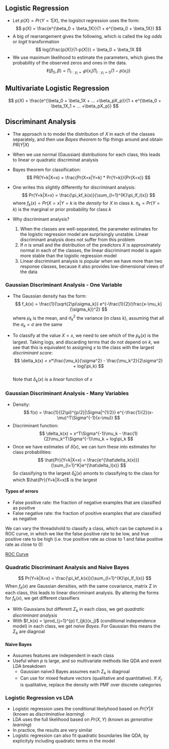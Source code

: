 ## Logistic Regression
- Let $p(X) = Pr(Y = 1|X)$, the logistict regression uses the form:
  $$
  p(X) = \frac{e^{\beta_0 + \beta_1X}}{1 + e^{\beta_0 + \beta_1X}}
  $$
- A big of rearrangement gives the following, which is called the *log odds* or *logit* transformation
  $$
  log(\frac{p(X)}{1-p(X)}) = \beta_0 + \beta_1X
  $$
- We use maximum likelihood to estimate the parameters, which gives the probability of the observed zeros and ones in the data.
  $$
  \ell(\beta_0, \beta) = \prod_{i:y_i=1} p(x_i) \prod_{i:y_i=0} (1-p(x_i))
  $$

## Multivariate Logistic Regression
  $$
  p(X) = \frac{e^{\beta_0 + \beta_1X + ... +\beta_pX_p}}{1 + e^{\beta_0 + \beta_1X_1 + ... +\beta_pX_p}}
  $$

## Discriminant Analysis
- The approach is to model the distribution of $X$ in each of the classes separately, and then use *Bayes theorem* to flip things around and obtain $PR(Y|X)$
- When we use normal (Gaussian) distributions for each class, this leads to linear or quadratic discriminat analysis
- Bayes theorem for classification:
  $$
    PR(Y=k|X=x) = \frac{Pr(X=x|Y=k) * Pr(Y=k)}{Pr(X=x)}
  $$
- One writes this slightly differently for discriminant analysis:
  $$
    Pr(Y=k|X=x) = \frac{\pi_kf_k(x)}{\sum_{l=1}^{K}\pi_lf_l(x)}
  $$
  where $f_k(x) = Pr(X=x|Y=k$ is the *density* for $X$ in class $k$. $\pi_k = Pr(Y=k)$ is the marginal or prior probability for class $k$
- Why discriminant analysis?
  
  1. When the classes are well-separated, the parameter estimates for the logistic regression model are surprisingly unstable. Linear discriminant analysis does not suffer from this problem
  2. If $n$ is small and the distribution of the predictors $X$ is approximately normal in each of   the classes, the linear discriminant model is again more stable than the logistic regression model
  3. Linear discriminant analysis is popular when we have more than two response classes, because it also provides low-dimensional views of the data

### Gaussian Discriminant Analysis - One Variable
- The Gaussian density has the form:
  $$
    f_k(x) = \frac{1}{\sqrt{2\pi\sigma_k}} e^{-\frac{1}{2}(\frac{x-\mu_k}{\sigma_k})^2}
  $$
  where $\mu_k$ is the mean, and $\sigma_k^{2}$ the variance (in class $k$), assuming that all the $\sigma_k = \sigma$ are the same

- To classify at the value $X=x$, we need to see which of the $p_k(x)$ is the largest. Taking logs, and discarding terms that do not depend on $k$, we see that this is equivalent to assigning $x$ to the class with the largest *discriminant score*:
  $$
    \delta_k(x) = x*\frac{\mu_k}{\sigma^2} - \frac{\mu_k^2}{2\sigma^2} + log(\pi_k)
  $$  
  Note that $\delta_k(x)$ is a *linear* function of $x$

### Gaussian Discriminant Analysis - Many Variables
- Density:
  $$
    f(x) = \frac{1}{(2\pi)^{p/2}|\Sigma|^{1/2}} e^{-\frac{1}{2}(x-\mu)^T\Sigma^{-1}(x-\mu)}
  $$
- Discriminant function:
  $$
  \delta_k(x) = x^T\Sigma^{-1}\mu_k - \frac{1}{2}\mu_k^T\Sigma^{-1}\mu_k + log\pi_k
  $$
- Once we have estimates of $\hat{\delta}(x)$, we can turn these into estimates for class probabilities:
  $$
    \hat{Pr}(Y=k|X=x) = \frac{e^{\hat\delta_k(x)}}{\sum_{l=1}^K}e^{\hat\delta_l(x)}
  $$ 
  So classifying to the largest $\hat\delta_k(x)$ amonts to classifying to the class for which $\hat{Pr}(Y=k|X=x)$ is the largest

#### Types of errors
- False positive rate: the fraction of negative examples that are classified as positive
- False negative rate: the fraction of positive examples that are classified as negative

We can vary the threadshold to classify a class, which can be captured in a ROC curve, in which we like the false positive rate to be low, and true positive rate to be high (i.e. true positive rate as close to 1 and false positive rate as close to 0)

[ROC Curve](ROC_curve.png)

### Quadratic Discriminant Analysis and Naive Bayes
$$
    Pr(Y=k|X=x) = \frac{\pi_kf_k(x)}{\sum_{l=1}^{K}\pi_lf_l(x)}
$$
When $f_k(x)$ are Gaussian densities, with the same covariance, matrix $\Sigma$ in each class, this leads to linear discriminant analysis. By altering the forms for $f_k(x)$, we get different classifiers

- With Gaussians but different $\Sigma_k$ in each class, we get *quadratic discriminant analysis*
- With $f_k(x) = \prod_{j=1}^{p} f_{jk}(x_j)$ (conditional independence model) in each class, we get *naive Bayes*. For Gaussian this means the $\Sigma_k$ are diagnoal

#### Naive Bayes
- Assumes features are independent in each class
- Useful when $p$ is large, and so multivariate methods like QDA and event LDA breakdown
  - Gaussian naive3 Bayes assumes each $\Sigma_k$ is diagnoal
  - Can use for mixed feature vectors (qualitative and quantitative). If $X_j$ is qualitative, replace the density with PMF over discrete categories

### Logistic Regression vs LDA
- Logistic regression uses the conditional likelyhood based on $Pr(Y|X$ (known as *discriminative learning*)
- LDA uses the full likelihood based on $Pr(X, Y)$ (known as *generative learning*)
- In practice, the results are very similar
- Logistic regression can also fit quadratic boundaries like QDA, by explicityly including quadratic terms in the model

